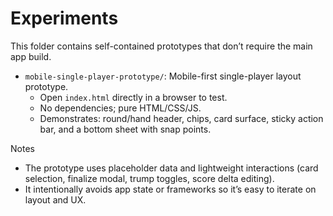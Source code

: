 # Experiments

This folder contains self-contained prototypes that don’t require the main app build.

- `mobile-single-player-prototype/`: Mobile-first single-player layout prototype.
  - Open `index.html` directly in a browser to test.
  - No dependencies; pure HTML/CSS/JS.
  - Demonstrates: round/hand header, chips, card surface, sticky action bar, and a bottom sheet with snap points.

Notes

- The prototype uses placeholder data and lightweight interactions (card selection, finalize modal, trump toggles, score delta editing).
- It intentionally avoids app state or frameworks so it’s easy to iterate on layout and UX.
